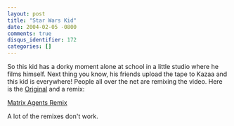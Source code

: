 ```yaml
---
layout: post
title: "Star Wars Kid"
date: 2004-02-05 -0800
comments: true
disqus_identifier: 172
categories: []
---
```

So this kid has a dorky moment alone at school in a little studio where
he films himself. Next thing you know, his friends upload the tape to
Kazaa and this kid is everywhere! People all over the net are remixing
the video. Here is the [Original](http://www.jedimaster.net/index.htm)
and a remix:

[Matrix Agents Remix](http://www.jedimaster.net/matrix_agents.htm)

A lot of the remixes don't work.

